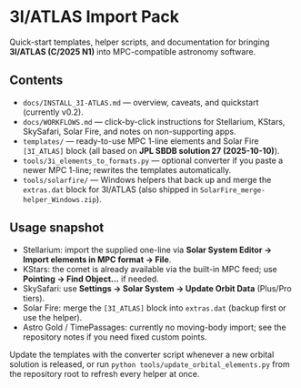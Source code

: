 # 3I/ATLAS Import Pack

Quick-start templates, helper scripts, and documentation for bringing
**3I/ATLAS (C/2025 N1)** into MPC-compatible astronomy software.

## Contents
- `docs/INSTALL_3I-ATLAS.md` — overview, caveats, and quickstart (currently v0.2).
- `docs/WORKFLOWS.md` — click-by-click instructions for Stellarium, KStars,
  SkySafari, Solar Fire, and notes on non-supporting apps.
- `templates/` — ready-to-use MPC 1-line elements and
  Solar Fire `[3I_ATLAS]` block (all based on **JPL SBDB solution 27 (2025-10-10)**).
- `tools/3i_elements_to_formats.py` — optional converter if you paste a newer
  MPC 1-line; rewrites the templates automatically.
- `tools/solarfire/` — Windows helpers that back up and merge the `extras.dat`
  block for 3I/ATLAS (also shipped in `SolarFire_merge-helper_Windows.zip`).

## Usage snapshot
- Stellarium: import the supplied one-line via **Solar System Editor → Import elements in MPC format → File**.
- KStars: the comet is already available via the built-in MPC feed; use **Pointing → Find Object…** if needed.
- SkySafari: use **Settings → Solar System → Update Orbit Data** (Plus/Pro tiers).  
- Solar Fire: merge the `[3I_ATLAS]` block into `extras.dat` (backup first or use the helper).  
- Astro Gold / TimePassages: currently no moving-body import; see the repository notes if you need fixed custom points.

Update the templates with the converter script whenever a new orbital solution is released, or run `python tools/update_orbital_elements.py` from the repository root to refresh every helper at once.

